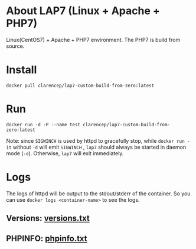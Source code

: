 # About LAP7 (Linux + Apache + PHP7)

Linux(CentOS7) + Apache + PHP7 environment. The PHP7 is build from source.

# Install

`docker pull clarencep/lap7-custom-build-from-zero:latest`


# Run

`docker run -d -P --name test clarencep/lap7-custom-build-from-zero:latest`

Note: since `SIGWINCH` is used by httpd to gracefully stop, 
while `docker run -it` without `-d` will emit `SIGWINCH` , 
`lap7` should always be started in daemon mode (`-d`). 
Otherwise, `lap7` will exit immediately.

# Logs

The logs of httpd will be output to the stdout/stderr of the 
container. So you can use `docker logs <container-name>` to see the logs.

## Versions: [versions.txt](./versions.txt)

## PHPINFO: [phpinfo.txt](./phpinfo.txt)
